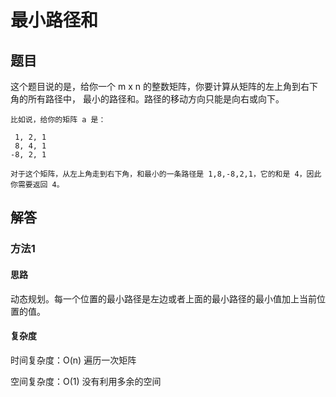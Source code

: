 # 最小路径和

## 题目

这个题目说的是，给你一个 m x n 的整数矩阵，你要计算从矩阵的左上角到右下角的所有路径中，
最小的路径和。路径的移动方向只能是向右或向下。

```
比如说，给你的矩阵 a 是：

 1, 2, 1
 8, 4, 1
-8, 2, 1

对于这个矩阵，从左上角走到右下角，和最小的一条路径是 1,8,-8,2,1，它的和是 4，因此你需要返回 4。
```

## 解答

### 方法1

#### 思路

动态规划。每一个位置的最小路径是左边或者上面的最小路径的最小值加上当前位置的值。

#### 复杂度

时间复杂度：O(n) 遍历一次矩阵

空间复杂度：O(1) 没有利用多余的空间
